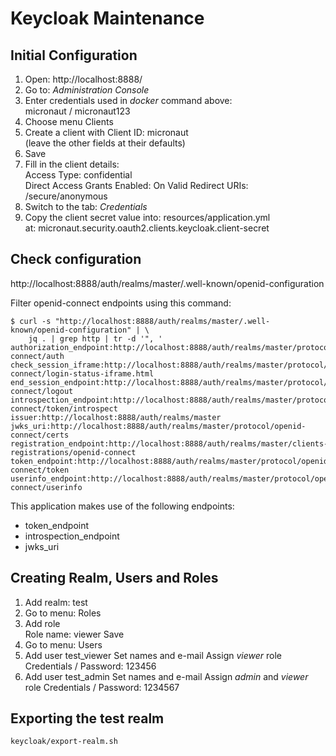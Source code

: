 # Keycloak Maintenance

## Initial Configuration
1. Open: http://localhost:8888/
1. Go to: *Administration Console*
1. Enter credentials used in *docker* command above:  
   micronaut / micronaut123
1. Choose menu Clients
1. Create a client with Client ID: micronaut  
   (leave the other fields at their defaults)
1. Save
1. Fill in the client details:  
   Access Type: confidential  
   Direct Access Grants Enabled: On
   Valid Redirect URIs: /secure/anonymous
1. Switch to the tab: *Credentials*
1. Copy the client secret value into: resources/application.yml  
   at: micronaut.security.oauth2.clients.keycloak.client-secret
   
## Check configuration
http://localhost:8888/auth/realms/master/.well-known/openid-configuration

Filter openid-connect endpoints using this command:
```
$ curl -s "http://localhost:8888/auth/realms/master/.well-known/openid-configuration" | \
    jq . | grep http | tr -d '", '
authorization_endpoint:http://localhost:8888/auth/realms/master/protocol/openid-connect/auth
check_session_iframe:http://localhost:8888/auth/realms/master/protocol/openid-connect/login-status-iframe.html
end_session_endpoint:http://localhost:8888/auth/realms/master/protocol/openid-connect/logout
introspection_endpoint:http://localhost:8888/auth/realms/master/protocol/openid-connect/token/introspect
issuer:http://localhost:8888/auth/realms/master
jwks_uri:http://localhost:8888/auth/realms/master/protocol/openid-connect/certs
registration_endpoint:http://localhost:8888/auth/realms/master/clients-registrations/openid-connect
token_endpoint:http://localhost:8888/auth/realms/master/protocol/openid-connect/token
userinfo_endpoint:http://localhost:8888/auth/realms/master/protocol/openid-connect/userinfo
```

This application makes use of the following endpoints:
- token_endpoint
- introspection_endpoint
- jwks_uri

## Creating Realm, Users and Roles
1. Add realm: test
1. Go to menu: Roles
1. Add role  
   Role name: viewer
   Save
1. Go to menu: Users
1. Add user test_viewer
   Set names and e-mail
   Assign *viewer* role
   Credentials / Password: 123456
1. Add user test_admin
   Set names and e-mail
   Assign *admin* and *viewer* role
   Credentials / Password: 1234567
  
## Exporting the test realm
```
keycloak/export-realm.sh
```
